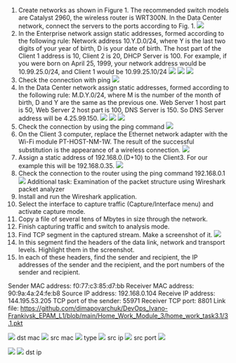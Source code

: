 1. Create networks as shown in Figure 1. The recommended switch models are Catalyst 2960, the wireless router is WRT300N. In the Data Center network, connect the servers to the ports according to Fig. 1.
![]( https://github.com/dimapovarchuk/DevOps_Ivano-Frankivsk_EPAM_L1/blob/main/Home_Work_Module_3/home_work_task3.1/photo%20(1).png)
2. In the Enterprise network assign static addresses, formed according to the following rule: Network address 10.Y.D.0/24, where Y is the last two digits of your year of birth, D is your date of birth. The host part of the Client 1 address is 10, Client 2 is 20, DHCP Server is 100. For example, if you were born on April 25, 1999, your network address would be 10.99.25.0/24, and Client 1 would be 10.99.25.10/24
![]( https://github.com/dimapovarchuk/DevOps_Ivano-Frankivsk_EPAM_L1/blob/main/Home_Work_Module_3/home_work_task3.1/photo%20(2).png)
![]( https://github.com/dimapovarchuk/DevOps_Ivano-Frankivsk_EPAM_L1/blob/main/Home_Work_Module_3/home_work_task3.1/photo%20(3).png)
![]( https://github.com/dimapovarchuk/DevOps_Ivano-Frankivsk_EPAM_L1/blob/main/Home_Work_Module_3/home_work_task3.1/photo%20(4).png)
3. Check the connection with ping
![]( https://github.com/dimapovarchuk/DevOps_Ivano-Frankivsk_EPAM_L1/blob/main/Home_Work_Module_3/home_work_task3.1/photo%20(5).png)
4. In the Data Center network assign static addresses, formed according to the following rule: M.D.Y.0/24, where M is the number of the month of birth, D and Y are the same as the previous one. Web Server 1 host part is 50, Web Server 2 host part is 100, DNS Server is 150. So DNS Server address will be 4.25.99.150.
![]( https://github.com/dimapovarchuk/DevOps_Ivano-Frankivsk_EPAM_L1/blob/main/Home_Work_Module_3/home_work_task3.1/photo%20(6).png)
![]( https://github.com/dimapovarchuk/DevOps_Ivano-Frankivsk_EPAM_L1/blob/main/Home_Work_Module_3/home_work_task3.1/photo%20(7).png)
![]( https://github.com/dimapovarchuk/DevOps_Ivano-Frankivsk_EPAM_L1/blob/main/Home_Work_Module_3/home_work_task3.1/photo%20(8).png)
5. Check the connection by using the ping command
![]( https://github.com/dimapovarchuk/DevOps_Ivano-Frankivsk_EPAM_L1/blob/main/Home_Work_Module_3/home_work_task3.1/photo%20(9).png)
6. On the Client 3 computer, replace the Ethernet network adapter with the Wi-Fi module PT-HOST-NM-1W. The result of the successful substitution is the appearance of a wireless connection.
![]( https://github.com/dimapovarchuk/DevOps_Ivano-Frankivsk_EPAM_L1/blob/main/Home_Work_Module_3/home_work_task3.1/photo%20(10).png)
7. Assign a static address of 192.168.0.(D+10) to the Client3. For our example this will be 192.168.0.35.
![]( https://github.com/dimapovarchuk/DevOps_Ivano-Frankivsk_EPAM_L1/blob/main/Home_Work_Module_3/home_work_task3.1/photo%20(11).png)
8. Check the connection to the router using the ping command 192.168.0.1
![]( https://github.com/dimapovarchuk/DevOps_Ivano-Frankivsk_EPAM_L1/blob/main/Home_Work_Module_3/home_work_task3.1/photo%20(12).png)
Additional task: Examination of the packet structure using Wireshark packet analyzer
1. Install and run the Wireshark application.
2. Select the interface to capture traffic (Capture/Interface menu) and
activate capture mode.
3. Copy a file of several tens of Mbytes in size through the network.
4. Finish capturing traffic and switch to analysis mode.
5. Find TCP segment in the captured stream. Make a screenshot of it.
![]( https://github.com/dimapovarchuk/DevOps_Ivano-Frankivsk_EPAM_L1/blob/main/Home_Work_Module_3/home_work_task3.1/photo%20(13).png)
6. In this segment find the headers of the data link, network and transport levels. Highlight them in the screenshot.
7. In each of these headers, find the sender and recipient, the IP addresses of the sender and the recipient, and the port numbers of the sender and
recipient.

Sender MAC address: f0:77:c3:85:d7:bb
Receiver MAC address: 90:9a:4a:24:fe:b8
Source IP address: 192.168.0.104
Receive IP address: 144.195.53.205
TCP port of the sender: 55971
Receiver TCP port: 8801
Link file: https://github.com/dimapovarchuk/DevOps_Ivano-Frankivsk_EPAM_L1/blob/main/Home_Work_Module_3/home_work_task3.1/3.1.pkt

![](https://github.com/Dmitriy282/DevOps_online_Vinnytsia_2022Q1Q2/blob/main/m3/task3.1/dst%20mac.png)
dst mac
![](https://github.com/Dmitriy282/DevOps_online_Vinnytsia_2022Q1Q2/blob/main/m3/task3.1/src%20mac.png)
src mac
![](https://github.com/Dmitriy282/DevOps_online_Vinnytsia_2022Q1Q2/blob/main/m3/task3.1/type.png)
type
![](https://github.com/Dmitriy282/DevOps_online_Vinnytsia_2022Q1Q2/blob/main/m3/task3.1/src%20ip.png)
src ip
![](https://github.com/Dmitriy282/DevOps_online_Vinnytsia_2022Q1Q2/blob/main/m3/task3.1/src%20port.png)
src port
![](https://github.com/Dmitriy282/DevOps_online_Vinnytsia_2022Q1Q2/blob/main/m3/task3.1/dst%20port.png)

![](https://github.com/Dmitriy282/DevOps_online_Vinnytsia_2022Q1Q2/blob/main/m3/task3.1/dst%20ip.png)
![](https://github.com/Dmitriy282/DevOps_online_Vinnytsia_2022Q1Q2/blob/main/m3/task3.1/dst%20ip%20(2).png)
dst ip
